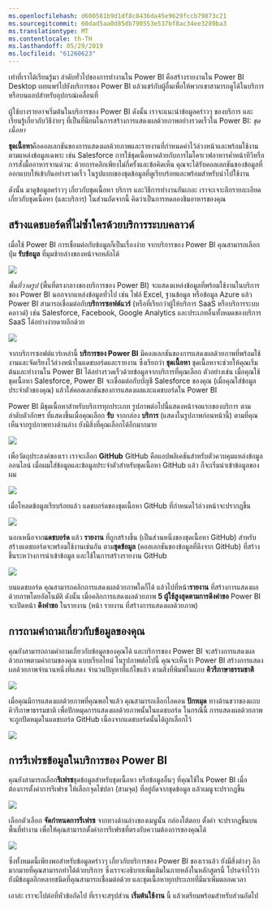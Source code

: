 ```yaml
---
ms.openlocfilehash: d600581b9d1df8c8436da45e9629fccb79873c21
ms.sourcegitcommit: 60dad5aa0d85db790553e537bf8ac34ee3289ba3
ms.translationtype: MT
ms.contentlocale: th-TH
ms.lasthandoff: 05/29/2019
ms.locfileid: "61260623"
---
```

เท่าที่เราได้เรียนรู้มา ลำดับทั่วไปของการทำงานใน Power BI คือสร้างรายงานใน Power BI Desktop เผยแพร่ไปยังบริการของ Power BI แล้วแชร์กับผู้อื่นเพื่อให้พวกเขาสามารถดูได้ในบริการหรือบนแอปสำหรับอุปกรณ์เคลื่อนที่

ผู้ใช้บางรายอาจเริ่มต้นในบริการของ Power BI ดังนั้น เราจะแนะนำข้อมูลคร่าวๆ ของบริการ และเรียนรู้เกี่ยวกับวิธีง่ายๆ ที่เป็นที่นิยมในการสร้างการแสดงผลด้วยภาพอย่างรวดเร็วใน Power BI: *ชุดเนื้อหา*

**ชุดเนื้อหา**คือคอลเลกชันของการแสดงผลด้วยภาพและรายงานที่กำหนดค่าไว้ล่วงหน้าและพร้อมใช้งานตามแหล่งข้อมูลเฉพาะ เช่น Salesforce การใช้ชุดเนื้อหาคล้ายกับการไมโครเวฟอาหารค่ำหน้าทีวีหรือการสั่งมื้ออาหารจานด่วน: ด้วยการคลิกเพียงไม่กี่ครั้งและข้อคิดเห็น คุณจะได้รับคอลเลกชันของข้อมูลที่ออกแบบให้เข้ากันอย่างรวดเร็ว ในรูปแบบของชุดข้อมูลที่ดูเรียบร้อยและพร้อมสำหรับนำไปใช้งาน

ดังนั้น มาดูข้อมูลคร่าวๆ เกี่ยวกับชุดเนื้อหา บริการ และวิธีการทำงานกันเถอะ เราจะเจาะลึกรายละเอียดเกี่ยวกับชุดเนื้อหา (และบริการ) ในส่วนถัดจากนี้ คิดว่าเป็นการทดลองชิมอาหารของคุณ

## <a name="create-out-of-the-box-dashboards-with-cloud-services"></a>สร้างแดชบอร์ดที่ไม่ซ้ำใครด้วยบริการระบบคลาวด์
เมื่อใช้ Power BI การเชื่อมต่อกับข้อมูลก็เป็นเรื่องง่าย จากบริการของ Power BI คุณสามารถเลือกปุ่ม **รับข้อมูล** ที่มุมซ้ายล่างของหน้าจอหลักได้

![](media/0-3-dashboards-cloud-services/c0a3_1.png)

*พื้นที่วาดรูป* (พื้นที่ตรงกลางของบริการของ Power BI) จะแสดงแหล่งข้อมูลที่พร้อมใช้งานในบริการของ Power BI นอกจากแหล่งข้อมูลทั่วไป เช่น ไฟล์ Excel, ฐานข้อมูล หรือข้อมูล Azure แล้ว Power BI สามารถเชื่อมต่อกับ**บริการซอฟต์แวร์** (หรือที่เรียกว่าผู้ให้บริการ SaaS หรือบริการระบบคลาวด์) เช่น Salesforce, Facebook, Google Analytics และประเภทอื่นทั้งหมดของบริการ SaaS ได้อย่างง่ายดายอีกด้วย

![](media/0-3-dashboards-cloud-services/c0a3_2.png)

จากบริการซอฟต์แวร์เหล่านี้ **บริการของ Power BI** มีคอลเลกชันของการแสดงผลด้วยภาพที่พร้อมใช้งานและจัดเรียงไว้ล่วงหน้าในแดชบอร์ดและรายงาน ซึ่งเรียกว่า **ชุดเนื้อหา** ชุดเนื้อหาจะช่วยให้คุณเริ่มต้นและทำงานใน Power BI ได้อย่างรวดเร็วด้วยข้อมูลจากบริการที่คุณเลือก ตัวอย่างเช่น เมื่อคุณใช้ชุดเนื้อหา Salesforce, Power BI จะเชื่อมต่อกับบัญชี Salesforce ของคุณ (เมื่อคุณใส่ข้อมูลประจำตัวของคุณ) แล้วใส่คอลเลกชันของการแสดงผลและแดชบอร์ดใน Power BI

Power BI มีชุดเนื้อหาสำหรับบริการทุกประเภท รูปภาพต่อไปนี้แสดงหน้าจอแรกของบริการ ตามลำดับตัวอักษร ที่แสดงขึ้นเมื่อคุณเลือก **รับ** จากกล่อง **บริการ** (แสดงในรูปภาพก่อนหน้านี้) ตามที่คุณเห็นจากรูปภาพทางด้านล่าง ยังมีสิ่งที่คุณเลือกได้อีกมากมาย

![](media/0-3-dashboards-cloud-services/c0a3_3.png)

เพื่อวัตถุประสงค์ของเรา เราจะเลือก **GitHub** GitHub คือแอปพลิเคชันสำหรับตัวควบคุมแหล่งข้อมูลออนไลน์ เมื่อผมใส่ข้อมูลและข้อมูลประจำตัวสำหรับชุดเนื้อหา GitHub แล้ว ก็จะเริ่มนำเข้าข้อมูลของผม

![](media/0-3-dashboards-cloud-services/c0a3_4.png)

เมื่อโหลดข้อมูลเรียบร้อยแล้ว แดชบอร์ดของชุดเนื้อหา GitHub ที่กำหนดไว้ล่วงหน้าจะปรากฏขึ้น

![](media/0-3-dashboards-cloud-services/c0a3_5.png)

นอกเหนือจาก**แดชบอร์ด** แล้ว **รายงาน** ที่ถูกสร้างขึ้น (เป็นส่วนหนึ่งของชุดเนื้อหา GitHub) สำหรับสร้างแดชบอร์ดจะพร้อมใช้งานเช่นกัน ตาม**ชุดข้อมูล** (คอลเลกชันของข้อมูลที่ดึงจาก GitHub) ที่สร้างขึ้นระหว่างการนำเข้าข้อมูล และใช้ในการสร้างรายงาน GitHub

![](media/0-3-dashboards-cloud-services/c0a3_6.png)

บนแดชบอร์ด คุณสามารถคลิกการแสดงผลด้วยภาพใดก็ได้ แล้วไปที่หน้า**รายงาน** ที่สร้างการแสดงผลด้วยภาพโดยอัตโนมัติ ดังนั้น เมื่อคลิกการแสดงผลด้วยภาพ **5 ผู้ใช้สูงสุดตามการดึงคำขอ** Power BI จะเปิดหน้า **ดึงคำขอ** ในรายงาน (หน้า รายงาน ที่สร้างการแสดงผลด้วยภาพ)

## <a name="asking-questions-of-your-data"></a>การถามคำถามเกี่ยวกับข้อมูลของคุณ
คุณยังสามารถถามคำถามเกี่ยวกับข้อมูลของคุณได้ และบริการของ Power BI จะสร้างการแสดงผลด้วยภาพตามคำถามของคุณ แบบเรียลไทม์ ในรูปภาพต่อไปนี้ คุณจะเห็นว่า Power BI สร้างการแสดงผลด้วยภาพจำนวนหนึ่งที่แสดง จำนวนปัญหาที่แก้ไขแล้ว ตามสิ่งที่พิมพ์ในแถบ **คิวรีภาษาธรรมชาติ**

![](media/0-3-dashboards-cloud-services/c0a3_7.png)

เมื่อคุณมีการแสดงผลด้วยภาพที่คุณพอใจแล้ว คุณสามารถเลือกไอคอน **ปักหมุด** ทางด้านขวาของแถบ คิวรีภาษาธรรมชาติ เพื่อปักหมุดการแสดงผลด้วยภาพนั้นในแดชบอร์ด ในกรณีนี้ การแสดงผลด้วยภาพจะถูกปัดหมุดในแดชบอร์ด GitHub เนื่องจากแดชบอร์ดนั้นได้ถูกเลือกไว้

![](media/0-3-dashboards-cloud-services/c0a3_8.png)

## <a name="refreshing-data-in-the-power-bi-service"></a>การรีเฟรชข้อมูลในบริการของ Power BI
คุณยังสามารถเลือก**รีเฟรช**ชุดข้อมูลสำหรับชุดเนื้อหา หรือข้อมูลอื่นๆ ที่คุณใช้ใน Power BI เมื่อต้องการตั้งค่าการรีเฟรช ให้เลือกจุดไข่ปลา (สามจุด) ที่อยู่ถัดจากชุดข้อมูล แล้วเมนูจะปรากฏขึ้น

![](media/0-3-dashboards-cloud-services/c0a3_9.png)

เลือกตัวเลือก **จัดกำหนดการรีเฟรช** จากทางด้านล่างของเมนูนั้น กล่องโต้ตอบ ตั้งค่า จะปรากฏขึ้นบนพื้นที่ทำงาน เพื่อให้คุณสามารถตั้งค่าการรีเฟรชที่ตรงกับความต้องการของคุณได้

![](media/0-3-dashboards-cloud-services/c0a3_10.png)

ซึ่งทั้งหมดนี้เพียงพอสำหรับข้อมูลคร่าวๆ เกี่ยวกับบริการของ Power BI ของเราแล้ว ยังมีสิ่งต่างๆ อีกมากมายที่คุณสามารถทำได้ด้วยบริการ ซึ่งเราจะอธิบายเพิ่มเติมในภายหลังในหลักสูตรนี้ โปรดจำไว้ว่ายังมีข้อมูลอีกหลายชนิดที่คุณสามารถเชื่อมต่อด้วย และชุดเนื้อหาทุกประเภทที่มีมาเพิ่มตลอดเวลา

เอาล่ะ เราจะไปต่อที่หัวข้อถัดไป ที่เราจะสรุปส่วน **เริ่มต้นใช้งาน** นี้ แล้วเตรียมพร้อมสำหรับส่วนถัดไป

